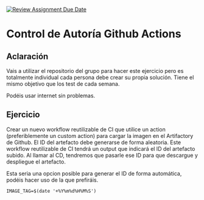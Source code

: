 [![Review Assignment Due Date](https://classroom.github.com/assets/deadline-readme-button-24ddc0f5d75046c5622901739e7c5dd533143b0c8e959d652212380cedb1ea36.svg)](https://classroom.github.com/a/TM6ILLxb)
# Control de Autoría Github Actions

## Aclaración

Vais a utilizar el repositorio del grupo para hacer este ejercicio pero es totalmente individual cada persona debe crear su propia solución. Tiene el mismo objetivo que los test de cada semana.

Podéis usar internet sin problemas.

## Ejercicio

Crear un nuevo workflow reutilizable de CI que utilice un action (preferiblemente un custom action) para cargar la imagen en el Artifactory de Github. El ID del artefacto debe generarse de forma aleatoria. Este workflow reutilizable de CI tendrá un output que indicará el ID del artefacto subido. Al llamar al CD, tendremos que pasarle ese ID para que descargue y despliegue el artefacto.


Esta seria una opcion posible para generar el ID de forma automática, podéis hacer uso de la que prefiráis.

    IMAGE_TAG=$(date '+%Y%m%d%H%M%S')

